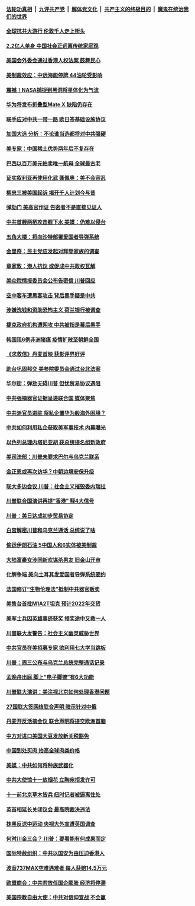 ####  [法轮功真相](../../../../basic/blob/master/README.md?t=09281700) &nbsp;|&nbsp; [九评共产党](../../../../9ping.md/blob/master/README.md?t=09281700) &nbsp;|&nbsp; [解体党文化](../../../../jtdwh.md/blob/master/README.md?t=09281700)  &nbsp;|&nbsp; [共产主义的终极目的](../../../../gczydzjmd.md/blob/master/README.md?t=09281700) &nbsp;|&nbsp; [魔鬼在统治我们的世界](../../../../mgztzwmdsj.md/blob/master/README.md?t=09281700) 

#### [全球抗共大游行 伦敦千人走上街头](../pages/nsc418/n11552948.md?t=09281700) 

#### [2.2亿人单身 中国社会正远离传统家庭观](../pages/nsc418/n11551820.md?t=09281700) 

#### [美国会外委会通过香港人权法案 鼓舞民心](../pages/nsc418/n11551555.md?t=09281700) 

#### [美制裁效应：中远海能停牌 44油轮受影响](../pages/nsc418/n11550947.md?t=09281700) 

#### [震撼！NASA捕捉到黑洞将星体化为气流](../pages/nsc418/n11551017.md?t=09281700) 

#### [华为将发布折叠型Mate X 缺陷仍存在](../pages/nsc418/n11550823.md?t=09281700) 

#### [联手应对中共一带一路 欧日签基础设施协议](../pages/nsc418/n11550875.md?t=09281700) 

#### [加国大选 分析：不论谁当选都将对中共强硬](../pages/nsc418/n11550796.md?t=09281700) 

#### [美专家：中国稀土优势两年后不复存在](../pages/nsc418/n11550182.md?t=09281700) 

#### [巴西以百万美元拍卖唯一航母 全球最古老](../pages/nsc418/n11550229.md?t=09281700) 

#### [证实叙利亚再使用化武 蓬佩奥：美不会容忍](../pages/nsc418/n11550126.md?t=09281700) 

#### [柳忠三被美国起诉 揭开千人计划今与昔](../pages/nsc418/n11541932.md?t=09281700) 

#### [弹劾门 美高官作证 告密者不是直接见证人](../pages/nsc418/n11549189.md?t=09281700) 

#### [中共首艘两栖攻击舰下水 美媒：仍难以侵台](../pages/nsc418/n11550003.md?t=09281700) 

#### [五角大楼：将向沙特部署爱国者导弹系统](../pages/nsc418/n11549118.md?t=09281700) 

#### [金里奇：民主党应发起对拜登家族的调查](../pages/nsc418/n11549231.md?t=09281700) 

#### [章家敦：港人抗议 或促成中共政权瓦解](../pages/nsc418/n11548760.md?t=09281700) 

#### [美众院情报委员会公布告密信 川普回应](../pages/nsc418/n11548618.md?t=09281700) 

#### [空中客车遭黑客攻击 背后黑手疑是中共](../pages/nsc418/n11548564.md?t=09281700) 

#### [涉嫌洗钱和资助恐怖主义 荷兰银行被调查](../pages/nsc418/n11548130.md?t=09281700) 

#### [捷克政府机构遭网攻 中共被指是幕后黑手](../pages/nsc418/n11548001.md?t=09281700) 

#### [韩国现6例非洲猪瘟 疫情扩散至朝鲜全国](../pages/nsc418/n11547167.md?t=09281700) 

#### [《求救信》丹麦首映 获影评界好评](../pages/nsc418/n11546670.md?t=09281700) 

#### [助台巩固邦交 美参院委员会通过台北法案](../pages/nsc418/n11547193.md?t=09281700) 

#### [华尔街：弹劾无碍川普 但忧贸易协议遇阻](../pages/nsc418/n11546756.md?t=09281700) 

#### [中共强摘器官证据呈递联合国 媒体聚焦](../pages/nsc418/n11546426.md?t=09281700) 

#### [中共派官员进驻 将私企置华为般海外困境？](../pages/nsc418/n11546046.md?t=09281700) 

#### [中共如何利用私企获取美军事技术 内幕曝光](../pages/nsc418/n11546359.md?t=09281700) 

#### [以色列总理内塔尼亚胡 获总统提名组新政府](../pages/nsc418/n11546715.md?t=09281700) 

#### [美司法部：川普未要求巴尔与乌克兰联系](../pages/nsc418/n11546566.md?t=09281700) 

#### [金正恩或再次访华？中朝边境安保升级](../pages/nsc418/n11546591.md?t=09281700) 

#### [联大多边会议 川普：社会主义摧毁委内瑞拉](../pages/nsc418/n11546452.md?t=09281700) 

#### [川普联合国演讲再提“香港” 释4大信号](../pages/nsc418/n11546162.md?t=09281700) 

#### [川普：美日达成初步贸易协定](../pages/nsc418/n11546385.md?t=09281700) 

#### [白宫解密川普和乌克兰通话 总统说了啥](../pages/nsc418/n11546306.md?t=09281700) 

#### [偷运伊朗石油 5中国人和6实体被美制裁](../pages/nsc418/n11546177.md?t=09281700) 

#### [大陆富豪女涉同新欢谋杀男友 旧金山开审](../pages/nsc418/n11546015.md?t=09281700) 

#### [化解争端 美向土耳其发爱国者导弹系统要约](../pages/nsc418/n11545516.md?t=09281700) 

#### [法国修订“生物伦理法”抵制中共器官贩卖](../pages/nsc418/n11545564.md?t=09281700) 

#### [美售台首批M1A2T坦克 预计2022年交货](../pages/nsc418/n11545398.md?t=09281700) 

#### [美军士兵因英雄事迹获奖 领奖途中又救一人](../pages/nsc418/n11545163.md?t=09281700) 

#### [川普联大发警告：社会主义幽灵威胁世界](../pages/nsc418/n11544847.md?t=09281700) 

#### [中共官员在美招募专家 欲利用七大学当跳板](../pages/nsc418/n11544572.md?t=09281700) 

#### [川普：周三公布与乌克兰总统完整通话记录](../pages/nsc418/n11543981.md?t=09281700) 

#### [孟晚舟出庭 脚上“电子脚镣”有6大功能](../pages/nsc418/n11543861.md?t=09281700) 

#### [川普联大演讲：美注视北京如何处理香港问题](../pages/nsc418/n11544104.md?t=09281700) 

#### [27国联大签网络联合声明 暗示针对中俄](../pages/nsc418/n11544052.md?t=09281700) 

#### [丹麦开反活摘会议 联合声明将提交欧洲首脑](../pages/nsc418/n11543833.md?t=09281700) 

#### [中方对进口美国大豆发放新关税豁免](../pages/nsc418/n11544016.md?t=09281700) 

#### [中国到处买肉 抬高全球肉类价格](../pages/nsc418/n11543663.md?t=09281700) 

#### [美媒：中共如何将种族武器化](../pages/nsc418/n11543775.md?t=09281700) 

#### [中共大使馆十一放烟花 立陶宛拒发许可](../pages/nsc418/n11543965.md?t=09281700) 

#### [十一前北京草木皆兵 纽时记者被逼离住处](../pages/nsc418/n11543774.md?t=09281700) 

#### [英首相延长关闭议会 最高院裁决违法](../pages/nsc418/n11543625.md?t=09281700) 

#### [抹黑反送中运动 央视大外宣遭英国调查](../pages/nsc418/n11543683.md?t=09281700) 

#### [何时川金三会？ 川普：要看能有何成果而定](../pages/nsc418/n11543143.md?t=09281700) 

#### [国际特赦组织：中共以国安为由压迫香港人](../pages/nsc418/n11543044.md?t=09281700) 

#### [波音737MAX空难遇难者 每人获赔14.5万元](../pages/nsc418/n11542953.md?t=09281700) 

#### [欧盟商会：中共若放任国企膨胀 经济将停滞](../pages/nsc418/n11542705.md?t=09281700) 

#### [美国宗教自由大使：中共对信仰宣战 不会赢](../pages/nsc418/n11542282.md?t=09281700) 

